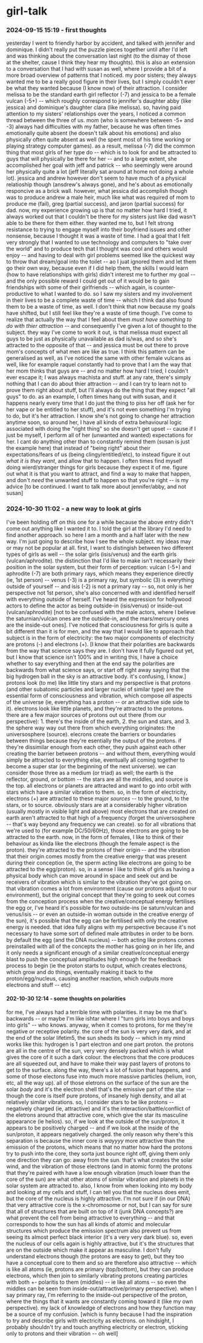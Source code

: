 # girl-talk

### 2024-09-15 15:19 - first thoughts

yesterday I went to friendly harbor by accident, and talked with jennifer and dominique. I didn't really put the puzzle pieces together until after I'd left and was thinking about the conversation last night (to the dismay of those at the shelter, cause I think they hear my thoughts). this is also an extension to a conversation that I had with susan as well, where I provide a bit of a more broad overview of patterns that I noticed. my poor sisters; they always wanted me to be a really good figure in their lives, but I simply couldn't ever be what they wanted because (I know now) of their attraction. I consider melissa to be the standard earth girl reflector (-7) and jessica to be a female vulcan (-5+) -- which roughly correspond to jennifer's daughter abby (like jessica) and dominique's daughter clara (like melissa). so, having paid attention to my sisters' relationships over the years, I noticed a common thread between the three of us. mom (who is somewhere between -5+ and -3) always had difficulties with my father, because he was often times emotionally quite absent (he doesn't talk about his emotions) and also physically often quite absent as well (he spent most of his time working or playing strategy computer games). as a result, melissa (-7) did the common thing that most girls of her type do -- which is to look for and be attracted to guys that will physically be there for her -- and to a large extent, she accomplished her goal with jeff and patrick -- who seemingly were around her physically quite a lot (jeff literally sat around at home not doing a whole lot). jessica and andrew however don't seem to have much of a physical relatioship though (ansdrew's always gone), and he's about as emotionally responcive as a brick wall. however, what jessica did accomplish though was to produce andrew a male heir, much like what was required of mom to produce me (fail), greg (partial success), and jaron (partial success) for dad.
now, my experience growing up is that no matter how hard I tried, it always worked out that I couldn't be there for my sisters just like dad wasn't able to be there for them either. they wanted me to, but I felt strong resistance to trying to engage myself into their boyfriend issues and other nonsense, because I thought it was a waste of time. I had a goal that I felt very strongly that I wanted to use technology and computers to "take over the world" and to produce tech that I thought was cool and others would enjoy -- and having to deal with girl problems seemed like the quickest way to throw that dream/goal into the toilet -- ao I juat ignored them and let them go their own way, because even if I did help them, the skills I would learn (how to have relationships with girls) didn't interest me to further my goal -- and the only possible reward I could get out of it would be to gain friendships with some of their girlfriends -- which again, is counter-productive to what I wanted to do. so I saw my sisters and my involvement in their lives to be a complete waste of time -- which I think dad also found them to be a waste of time, as well. I don't think that now because my goals have shifted, but I still feel like they're a waste of time though. I've come to realize that actually the way that I feel about them *must have something to do with thier attraction* -- and consequently I've given a lot of thought to the subject.
they way I've come to work it out, is that melissa must expect all guys to be just as physically unavailable as dad is/was, and so she's attracted to the opposite of that -- and jessica must be out there to prove mom's concepts of what men are like as true. I think this pattern can be generalised as well, as I've noticed the same with other female vulcans as well, like for example raquel constantly had to prove that I am the way that her mom thinks that guys are -- and no matter how hard I tried, I couldn't ever escape it; I was always machista and stuff.
at any rate, there's simply nothing that I can do about thier attraction -- and I can try to learn not to prove them right about stuff, but I'll always do the thing that they expect "all guys" to do. as an example, I often times hang out with susan, and it happens nearly every time that I do just the thing to piss her off (ask her for her vape or be entitled to her stuff), and it's not even something I'm trying to do, but it's her attraction. I know she's not going to change her attraction anytime soon, so around her, I have all kinds of extra behavioural logic associated with doing the "right thing" so she doesn't get upset -- cause if I just be myself, I perform all of her (unwanted and wanted) expectations for her. I cant do anything other than to constantly remind them (susan is just the example here) that instead of "being right" about their expectations/fears of us (being clingy/entitled/etc), to instead figure it out *what it is they want*, and allow that to happen. I often times find myself doing wierd/stranger things for girls because they expect it of me.
figure out what it is that you want to attract, and find a way to make that happen, and don't *need* the unwanted stuff to happen so that you're right -- is my advice [to be continued. I want to talk more about jennifer/abby, and not susan]

### 2024-10-30 11:02 - a new way to look at girls

I've been holding off on this one for a while because the above entry didn't come out anything like I wanted it to. I told the girl at the library I'd need to find another approach. so here I am a month and a half later with the new way. I'm just going to describe how I see the whole subject. my ideas may or may not be popular at all. first, I want to distingish between two different types of girls as well -- the solar girls (isis/venus) and the earth girls (vulcan/aphrodite). the distinction that I'd like to make isn't necessarily their position in the solar system, but their form of perception: vulcan (-5+) and aphrodite (-7) are both primary rays, which means they experience directly (ie, 1st person) -- venus (-3) is a primary ray, but symbolic (3) is everything outside of yourself -- and isis (-2) is not a primary ray -- so, not only is her perspective not 1st person, she's also concerned with and identified herself with everything outside of herself. I've heard the expression for hollywood actors to define the actor as being outside-in (isis/venus) or inside-out (vulcan/aphrodite) [not to be confused with the male actors, where I believe the saturnian/vulcan ones are the outside-in, and the mars/mercury ones are the inside-out ones].
I've noticed that consciousness for girls is quite a bit different than it is for men, and the way that I would like to approach that subject is in the form of electricity: the two major components of electricity are protons (-) and electrons (+). [I know that their polarities are backwards from the way that science says they are. I don't have it fully figured out yet, but I know that science isn't 100% and in writing this, I have a choice whether to say everything and then at the end say the polarities are backwards from what science says, or start off right away saying that the big hydrogen ball in the sky is an attractive body. it's confusing, I know.] protons look (to me) like little tiny stars and my perspective is that protons (and other subatomic particles and larger nuclei of similar type) are the essential form of consciousness and vibration, which compose *all* aspects of the universe (ie, everything has a proton -- or an attractive side side to it). electrons look like little planets, and they're attracted to the protons. there are a few major sources of protons out out there (from our perspective): 1. there's the inside of the earth, 2. the sun and stars, and 3. the sphere way way out there from which everything originates: the universosphere (source).
    elecrons create the barriers or boundaries between things because they're esentially the output of the protons. if they're dissimilar enough from each other, they push against each other creating the barrier between protons -- and without them, everything would simply be attracted to everything else, eventually all coming together to become a super star (or the beginning of the next universe). we can consider those three as a medium (or triad) as well; the earth is the reflector, ground, or bottom -- the stars are all the middles, and source is the top. 
all electrons or planets are attracted and want to go into orbit with stars which have a similar vibration to them. so, in the form of electricity, electrons (+) are attracted to these major *sources* -- to the ground, to the stars, or to source. obviously stars are at a considerably higher vibration (usually mostly in visible light and above) most electrons that are created on earth aren't attracted to that high of a frequency (forget the universosphere -- that's way beyond any frequency we can create). so for all vibrations that we're used to (for example DC/50/60Hz), those electrons are going to be attracted to the earth.
now, in the form of females, I like to think of their behaviour as kinda like the electrons (though the female aspect is the proton). they're attracted to the protons of their origin -- and the vibration that their origin comes mostly from the creative energy that was present during their conception (ie, the sperm acting like electrons are going to be attracted to the egg/proton). so, in a sense I like to think of girls as having a physical body which can move around in space and seek out and be receivers of vibration which is similar to the vibration they've got going on. that vibration comes a lot from environment (cause our protons adjust to our environment), but the original concept that they're going to seek out comes from the conception process when the creative/conceptual energy fertilises the egg
    or, I've heard it's possible for two outside-ins (ie saturn/vulcan and venus/isis -- or even an outside-in woman outside in the creative energy of the sun), it's possible that the egg can be fertilised with only the creative energy is needed. that idea fully aligns with my perspective because it's not necessary to have some sort of defined male attributes in order to be born. by default the egg (and the DNA nucleus) -- both acting like protons comes preinstalled with all of the concepts the mother has going on in her life, and it only needs a significant enough of a similar creative/conceptual energy blast to push the conceptual amplitudes high enough for the feedback process to begin (ie the proton starts to output, which creates electrons, which grow and do things, eventually making it back to the proton/egg/nucleus, causing another reaction, which outputs more electrons and stuff -- etc)

#### 202-10-30 12:14 - some thoughts on polarities

for me, I've always had a terrible time with polarities. it may be me that's backwards -- or maybe I'm like ishtar where I "turn girls into boys and boys into girls" -- who knows. anyway, when it comes to protons, for me they're negative or receptive polarity. the core of the sun is very very dark, and at the end of the solar lifetim5, the sun sheds its body -- which in my mind works like this: hydrogen is 1 part electron and one part proton. the protons are all in the centre of the sun, very very densely packed which is what gives the core of it such a dark colour. the electrons that the core produces are all squeezed out, and have to make their way past layers of protons to get to the surface. along the way, there's a lot of fusion that happens, and some of those electons fuse into much more massive particles (helium, iron, etc, all the way up). all of those eletrons on the surface of the sun are the solar *body* and it's the electron shell that's the emissive part of tthe star -- though the core is itself pure protons, of insanely high density, and all at relatively similar vibrations. so, I consider stars to be like protons -- negatively charged (ie, attractive) and it's the interaction/battle/conflict of the eletrons around that attractive core, which give the star its masculine appearance (ie helios). so, if we look at the outside of the sun/proton, it appears to be positively charged -- and if we look at the inside of the sun/proton, it appears negatively charged. the only reason why there's this separation is because the inner core is *wayyyy* more attractive than the emission of the protons, which means that no matter how hard the protons try to push into the core, they sorta just bounce right off, giving them only one direction they can go: away from the sun. that's what creates the solar wind, and the vibration of those electrons (and in atomic form) the protons that they're paired with have a low enough vibration (much lower than the core of the sun) are what other atoms of similar vibration and planets in the solar system are attracted to.
also, I know from when looking into my body and looking at my cells and stuff, I can tell you that the nucleus does emit, but the core of the nucleus is highly attractive. I'm not sure if (in our DNA) that very attractive core is the x-chromosome or not, but I can say for sure that all of structures that are built on top of it (junk DNA concepts?) are what prevent the cell from being attractive to everything -- and that corresponds to how the sun has all kinds of atomic and molecular structures which produce the emission spectrum also prevent us from seeing its almost perfect black interior (it's a very very dark blue). so, even the nucleus of our cells again is highly attractive, but it's the structures that are on the outside which make it appear as masculine. I don't fully understand electrons though (the protons are easy to get), but they too have a conceptual core to them and so are therefore also attractive -- which is like all atoms (ie, protons are primary (top/bottom), but they can produce electrons, which then join to similarly vibrating protons creating particles with both +- polaritis to them (middles) -- ie like all atoms -- so even the middles can be seen from inside-out/attractive/primary perspective). when I say primary ray, I'm referring to the inside-out perspective of the proton, where the things that it wants are constantly coming toward it (like my own perspective). my lack of knowledge of electrons and how they function may be a source of my confusion. [which is funny because I had the inspiration to try and describe girls with electricity as electrons. on hindsight, I probably shouldn't try and touch anything electricity or electron, sticking only to protons and their vibration -- oh well]